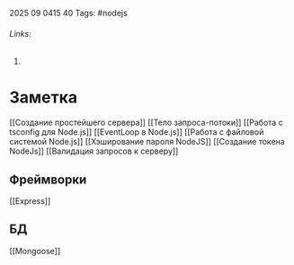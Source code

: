 2025 09 0415 40
Tags: #nodejs 
###### Links: 
1) 
# Заметка
[[Создание простейшего сервера]]
[[Тело запроса-потоки]]
[[Работа с tsconfig для Node.js]]
[[EventLoop в Node.js]]
[[Работа с файловой системой Node.js]]
[[Хэширование пароля NodeJS]]
[[Создание токена NodeJs]]
[[Валидация запросов к серверу]]

## Фреймворки
[[Express]]


## БД
[[Mongoose]]